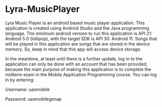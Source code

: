 # Lyra-MusicPlayer

Lyra Music Player is an android based music player application. This application is created using Android Studio and the Java programming language. The minimum android version to run this application is API 21: Android 5.0 (lollipop), with the target SDK is API 30: Android 11. Songs that will be played in this application are songs that are stored in the device memory. So, keep in mind that this app will access device storage.

In the meantime, at least until there is a further update, log in to the application can only be done with an account that has been provided, because the main purpose of making this application is to complete the midterm exam in the Mobile Application Programming course. You can log in by entering:

Username: uasmobile  

Password: uasmobilegenap
